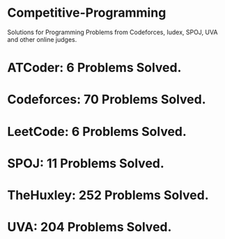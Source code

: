 # Competitive-Programming
Solutions for Programming Problems from Codeforces, Iudex, SPOJ, UVA and other online judges.

# ATCoder: 6 Problems Solved.
# Codeforces: 70 Problems Solved.
# LeetCode: 6 Problems Solved.
# SPOJ: 11 Problems Solved.
# TheHuxley: 252 Problems Solved.
# UVA: 204 Problems Solved.

